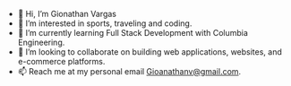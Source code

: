 - 👋 Hi, I’m Gionathan Vargas
- 👀 I’m interested in sports, traveling and coding.
- 🌱 I’m currently learning Full Stack Development with Columbia Engineering.
- 💞️ I’m looking to collaborate on building web applications, websites, and e-commerce platforms.
- 📫 Reach me at my personal email Gioanathanv@gmail.com.


